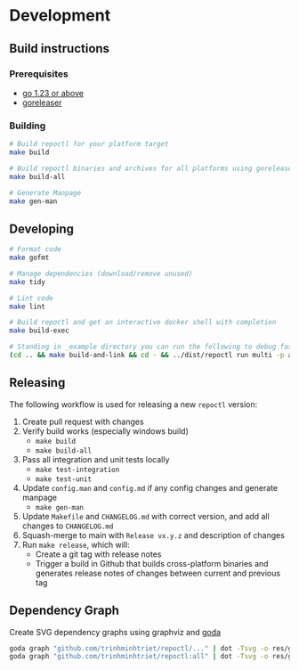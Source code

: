 # Development

## Build instructions

### Prerequisites

- [go 1.23 or above](https://golang.org/doc/install)
- [goreleaser](https://goreleaser.com/install/)

### Building

```bash
# Build repoctl for your platform target
make build

# Build repoctl binaries and archives for all platforms using goreleaser
make build-all

# Generate Manpage
make gen-man
```

## Developing

```bash
# Format code
make gofmt

# Manage dependencies (download/remove unused)
make tidy

# Lint code
make lint

# Build repoctl and get an interactive docker shell with completion
make build-exec

# Standing in _example directory you can run the following to debug faster
(cd .. && make build-and-link && cd - && ../dist/repoctl run multi -p awesome-job-boards)
```

## Releasing

The following workflow is used for releasing a new `repoctl` version:

1. Create pull request with changes
2. Verify build works (especially windows build)
   - `make build`
   - `make build-all`
3. Pass all integration and unit tests locally
   - `make test-integration`
   - `make test-unit`
4. Update `config.man` and `config.md` if any config changes and generate manpage
   - `make gen-man`
5. Update `Makefile` and `CHANGELOG.md` with correct version, and add all changes to `CHANGELOG.md`
6. Squash-merge to main with `Release vx.y.z` and description of changes
7. Run `make release`, which will:
   - Create a git tag with release notes
   - Trigger a build in Github that builds cross-platform binaries and generates release notes of changes between current and previous tag

## Dependency Graph

Create SVG dependency graphs using graphviz and [goda](https://github.com/loov/goda)

```bash
goda graph "github.com/trinhminhtriet/repoctl/..." | dot -Tsvg -o res/graph.svg
goda graph "github.com/trinhminhtriet/repoctl:all" | dot -Tsvg -o res/graph-full.svg
```
